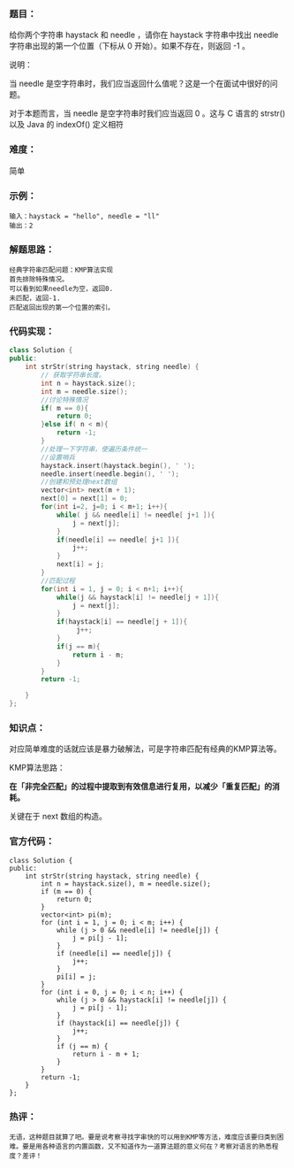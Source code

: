### 题目：

给你两个字符串 haystack 和 needle ，请你在 haystack 字符串中找出 needle 字符串出现的第一个位置（下标从 0 开始）。如果不存在，则返回  -1 。

说明：

当 needle 是空字符串时，我们应当返回什么值呢？这是一个在面试中很好的问题。

对于本题而言，当 needle 是空字符串时我们应当返回 0 。这与 C 语言的 strstr() 以及 Java 的 indexOf() 定义相符

### 难度：

简单

### 示例：

```
输入：haystack = "hello", needle = "ll"
输出：2
```

### 解题思路：

```
经典字符串匹配问题：KMP算法实现
首先排除特殊情况。
可以看到如果needle为空，返回0.
未匹配，返回-1.
匹配返回出现的第一个位置的索引。
```

### 代码实现：

```c++
class Solution {
public:
    int strStr(string haystack, string needle) {
        // 获取字符串长度。
        int n = haystack.size();
        int m = needle.size();
        //讨论特殊情况
        if( m == 0){
            return 0;
        }else if( n < m){
            return -1;
        }
        //处理一下字符串，使遍历条件统一
        //设置哨兵
        haystack.insert(haystack.begin(), ' ');
        needle.insert(needle.begin(), ' ');
        //创建和预处理next数组
        vector<int> next(m + 1);
        next[0] = next[1] = 0;
        for(int i=2, j=0; i < m+1; i++){
            while( j && needle[i] != needle[ j+1 ]){
                j = next[j];
            }
            if(needle[i] == needle[ j+1 ]){
                j++;
            }
            next[i] = j;
        }
        //匹配过程
        for(int i = 1, j = 0; i < n+1; i++){
            while(j && haystack[i] != needle[j + 1]){
                j = next[j];
            }
            if(haystack[i] == needle[j + 1]){
                 j++;                
            }
            if(j == m){
                return i - m;
            }
        }
        return -1;

    }
};
```

### 知识点：

对应简单难度的话就应该是暴力破解法，可是字符串匹配有经典的KMP算法等。

KMP算法思路：

**在「非完全匹配」的过程中提取到有效信息进行复用，以减少「重复匹配」的消耗。**

关键在于 next  数组的构造。

### 官方代码：

```
class Solution {
public:
    int strStr(string haystack, string needle) {
        int n = haystack.size(), m = needle.size();
        if (m == 0) {
            return 0;
        }
        vector<int> pi(m);
        for (int i = 1, j = 0; i < m; i++) {
            while (j > 0 && needle[i] != needle[j]) {
                j = pi[j - 1];
            }
            if (needle[i] == needle[j]) {
                j++;
            }
            pi[i] = j;
        }
        for (int i = 0, j = 0; i < n; i++) {
            while (j > 0 && haystack[i] != needle[j]) {
                j = pi[j - 1];
            }
            if (haystack[i] == needle[j]) {
                j++;
            }
            if (j == m) {
                return i - m + 1;
            }
        }
        return -1;
    }
};

```

### 热评：

```
无语，这种题目就算了吧。要是说考察寻找字串快的可以用到KMP等方法，难度应该要归类到困难。要是用各种语言的内置函数，又不知道作为一道算法题的意义何在？考察对语言的熟悉程度？差评！
```

